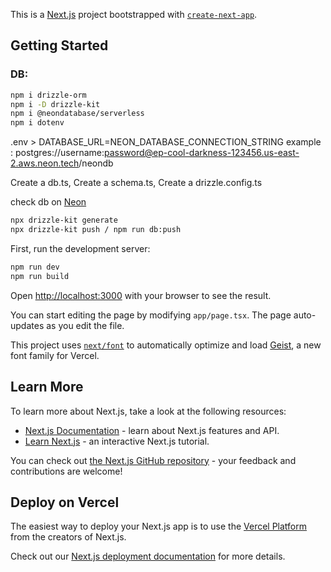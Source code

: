 This is a [Next.js](https://nextjs.org) project bootstrapped with [`create-next-app`](https://nextjs.org/docs/app/api-reference/cli/create-next-app).

## Getting Started

### DB:

```bash
npm i drizzle-orm
npm i -D drizzle-kit
npm i @neondatabase/serverless
npm i dotenv
```

.env > DATABASE_URL=NEON_DATABASE_CONNECTION_STRING
example : postgres://username:password@ep-cool-darkness-123456.us-east-2.aws.neon.tech/neondb

Create a db.ts, Create a schema.ts, Create a drizzle.config.ts

check db on [Neon](https://console.neon.tech/app/projects)

```bash
npx drizzle-kit generate
npx drizzle-kit push / npm run db:push
```

First, run the development server:

```bash
npm run dev
npm run build
```

Open [http://localhost:3000](http://localhost:3000) with your browser to see the result.

You can start editing the page by modifying `app/page.tsx`. The page auto-updates as you edit the file.

This project uses [`next/font`](https://nextjs.org/docs/app/building-your-application/optimizing/fonts) to automatically optimize and load [Geist](https://vercel.com/font), a new font family for Vercel.

## Learn More

To learn more about Next.js, take a look at the following resources:

- [Next.js Documentation](https://nextjs.org/docs) - learn about Next.js features and API.
- [Learn Next.js](https://nextjs.org/learn) - an interactive Next.js tutorial.

You can check out [the Next.js GitHub repository](https://github.com/vercel/next.js) - your feedback and contributions are welcome!

## Deploy on Vercel

The easiest way to deploy your Next.js app is to use the [Vercel Platform](https://vercel.com/new?utm_medium=default-template&filter=next.js&utm_source=create-next-app&utm_campaign=create-next-app-readme) from the creators of Next.js.

Check out our [Next.js deployment documentation](https://nextjs.org/docs/app/building-your-application/deploying) for more details.
